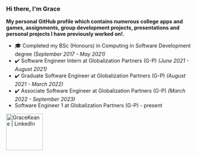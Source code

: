 ### Hi there, I'm Grace

<b>My personal GitHub profile which contains numerous college apps and games, assignments, group development projects, presentations and personal projects I have  previously worked on!.</b>

- 🎓 Completed my BSc (Honours) in Computing in Software Development degree <i>(September 2017 - May 2021)</i>
- ✔️ Software Engineer Intern at Globalization Partners (G-P) <i>(June 2021 - August 2021) </i>
- ✔️ Graduate Software Engineer at Globalization Partners (G-P) <i>(August 2021 - March 2022) </i>
- ✔️ Associate Software Engineer at Globalization Partners (G-P) <i>(March 2022 - September 2023) </i>
- Software Engineer 1 at Globalization Partners (G-P) - present

[<img align="left" alt="GraceKeane | LinkedIn" width="100px" src="https://cdn4.iconfinder.com/data/icons/flat-brand-logo-2/512/linkedin-256.png" />][LinkedIn]

[LinkedIn]: https://www.linkedin.com/in/grace-keane-softwaredevelopment/

